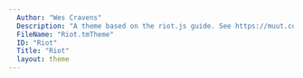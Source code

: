 ```yaml
---
  Author: "Wes Cravens"
  Description: "A theme based on the riot.js guide. See https://muut.com/riotjs/guide/"
  FileName: "Riot.tmTheme"
  ID: "Riot"
  Title: "Riot"
  layout: theme
---
```

  